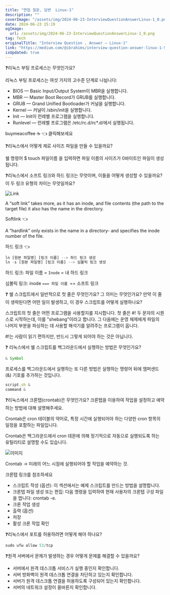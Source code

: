 ```yaml
---
title: "면접 질문, 답변  Linux-1"
description: ""
coverImage: "/assets/img/2024-06-23-InterviewQuestionAnswerLinux-1_0.png"
date: 2024-06-23 15:19
ogImage: 
  url: /assets/img/2024-06-23-InterviewQuestionAnswerLinux-1_0.png
tag: Tech
originalTitle: "Interview Question , Answer — Linux-1"
link: "https://medium.com/@ibrahims/interview-question-answer-linux-1-5af0ad4edf57"
isUpdated: true
---
```






❓리눅스 부팅 프로세스는 무엇인가요?

리눅스 부팅 프로세스는 여섯 가지의 고수준 단계로 나뉩니다:

- BIOS — Basic Input/Output System이 MBR을 실행합니다.
- MBR — Master Boot Record가 GRUB를 실행합니다.
- GRUB — Grand Unified Bootloader가 커널을 실행합니다.
- Kernel — 커널이 /sbin/init을 실행합니다.
- Init — Init이 런레벨 프로그램을 실행합니다.
- Runlevel — 런레벨 프로그램은 /etc/rc.d/rc*.d/에서 실행됩니다.

<div class="content-ad"></div>

buymeacoffee ☕ 👈 클릭해보세요

❓리눅스에서 어떻게 제로 사이즈 파일을 만들 수 있을까요?

쉘 명령어 $ touch 파일이름 을 입력하면 파일 이름의 사이즈가 0바이트인 파일이 생성됩니다.

❓리눅스에서 소프트 링크와 하드 링크는 무엇이며, 이들을 어떻게 생성할 수 있을까요? 이 두 링크 유형의 차이는 무엇일까요?

<div class="content-ad"></div>


![Link](/assets/img/2024-06-23-InterviewQuestionAnswerLinux-1_1.png)

A “soft link” takes more, as it has an inode, and file contents (the path to the target file) it also has the name in the directory.

Softlink 👈

A “hardlink” only exists in the name in a directory- and specifies the inode number of the file.


<div class="content-ad"></div>

하드 링크 👈

```js
ln [원본 파일명] [링크 이름] --> 하드 링크 생성
ln -s [원본 파일명] [링크 이름] --> 심볼릭 링크 생성
```

하드 링크: 파일 이름 = `Inode` = 내 하드 링크

심볼릭 링크: inode `=== 파일 이름 `== 소프트 링크

<div class="content-ad"></div>

❓ 쉘 스크립트에서 일반적으로 첫 줄은 무엇인가요? 그 의미는 무엇인가요? 만약 이 줄이 생략된다면 어떤 일이 발생하고, 이 경우 스크립트를 어떻게 실행하나요?

스크립트의 첫 줄은 어떤 프로그램을 사용할지를 지시합니다. 첫 줄은 #! 두 문자의 시퀀스로 시작하는데, 이를 "shebang"이라고 합니다. 그 다음에는 운영 체제에게 파일의 나머지 부분을 파싱하는 데 사용할 해석기를 알려주는 프로그램이 옵니다.

#!는 사람이 읽기 편하지만, 반드시 그렇게 되어야 하는 것은 아닙니다.

❓ 리눅스에서 쉘 스크립트를 백그라운드에서 실행하는 방법은 무엇인가요?

<div class="content-ad"></div>


```js
& Symbol
```

프로세스를 백그라운드에서 실행하는 또 다른 방법은 실행하는 명령어 뒤에 앰퍼샌드(&) 기호를 추가하는 것입니다.

```js
script.sh &
command &
```

❓리눅스에서 크론탭(crontab)은 무엇인가요? 크론탭을 이용하여 작업을 설정하고 예약하는 방법에 대해 설명해주세요.


<div class="content-ad"></div>

Crontab은 cron 테이블의 약어로, 특정 시간에 실행되어야 하는 다양한 cron 항목의 일정을 포함하는 파일입니다.

Crontab은 백그라운드에서 cron 데몬에 의해 정기적으로 자동으로 실행되도록 하는 유틸리티로 설명할 수도 있습니다.

![이미지](/assets/img/2024-06-23-InterviewQuestionAnswerLinux-1_2.png)

Crontab → 미래의 어느 시점에 실행되어야 할 작업을 예약하는 것.

<div class="content-ad"></div>

크론탭 링크를 참조하세요

- 스크립트 작성 (옵션): 이 섹션에서는 예제 스크립트를 만드는 방법을 설명합니다.
- 크론텝 파일 생성 또는 편집: 다음 명령을 입력하여 현재 사용자의 크론텝 구성 파일을 엽니다: crontab -e.
- 크론 작업 생성
- 출력 (옵션)
- 저장
- 활성 크론 작업 확인

❓리눅스에서 포트를 허용하려면 어떻게 해야 하나요?

```js
sudo ufw allow 53/tcp
```

<div class="content-ad"></div>

❓원격 서버에서 문제가 발생하는 경우 어떻게 문제를 해결할 수 있을까요?

- 서버에서 원격 데스크톱 서비스가 실행 중인지 확인합니다.
- 서버 방화벽이 원격 데스크톱 연결을 차단하고 있는지 확인합니다.
- 서버가 원격 데스크톱 연결을 허용하도록 구성되어 있는지 확인합니다.
- 서버의 네트워크 설정이 올바른지 확인합니다.